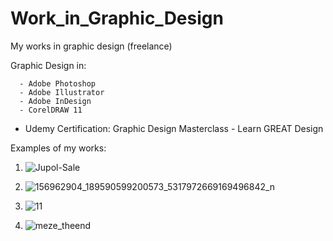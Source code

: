# Work_in_Graphic_Design
My works in graphic design (freelance)



Graphic Design in:

      - Adobe Photoshop 
      - Adobe Illustrator 
      - Adobe InDesign 
      - CorelDRAW 11

* Udemy Certification: Graphic Design Masterclass - Learn GREAT Design 


Examples of my works:

1.    ![Jupol-Sale](https://user-images.githubusercontent.com/81822988/113870948-aac5e180-97b2-11eb-9f8a-bfb243c40d59.jpg)  

2.    ![156962904_189590599200573_5317972669169496842_n](https://user-images.githubusercontent.com/81822988/113871204-f11b4080-97b2-11eb-9972-c8f20da53b43.jpg)

3.    ![11](https://user-images.githubusercontent.com/81822988/113870928-a6012d80-97b2-11eb-8ec3-04cdac841c98.png)

4.    ![meze_theend](https://user-images.githubusercontent.com/81822988/114288222-dc1e0600-9a6d-11eb-8460-fcf08188254a.jpg)
 
